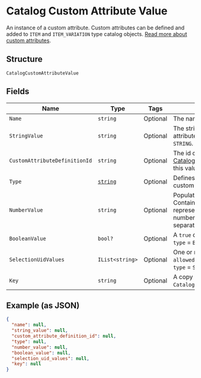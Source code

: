 
# Catalog Custom Attribute Value

An instance of a custom attribute. Custom attributes can be defined and
added to `ITEM` and `ITEM_VARIATION` type catalog objects.
[Read more about custom attributes](https://developer.squareup.com/docs/catalog-api/add-custom-attributes).

## Structure

`CatalogCustomAttributeValue`

## Fields

| Name | Type | Tags | Description |
|  --- | --- | --- | --- |
| `Name` | `string` | Optional | The name of the custom attribute. |
| `StringValue` | `string` | Optional | The string value of the custom attribute.  Populated if `type` = `STRING`. |
| `CustomAttributeDefinitionId` | `string` | Optional | The id of the [CatalogCustomAttributeDefinition](../../doc/models/catalog-custom-attribute-definition.md) this value belongs to. |
| `Type` | [`string`](../../doc/models/catalog-custom-attribute-definition-type.md) | Optional | Defines the possible types for a custom attribute. |
| `NumberValue` | `string` | Optional | Populated if `type` = `NUMBER`. Contains a string<br>representation of a decimal number, using a `.` as the decimal separator. |
| `BooleanValue` | `bool?` | Optional | A `true` or `false` value. Populated if `type` = `BOOLEAN`. |
| `SelectionUidValues` | `IList<string>` | Optional | One or more choices from `allowed_selections`. Populated if `type` = `SELECTION`. |
| `Key` | `string` | Optional | A copy of key from the associated `CatalogCustomAttributeDefinition`. |

## Example (as JSON)

```json
{
  "name": null,
  "string_value": null,
  "custom_attribute_definition_id": null,
  "type": null,
  "number_value": null,
  "boolean_value": null,
  "selection_uid_values": null,
  "key": null
}
```

